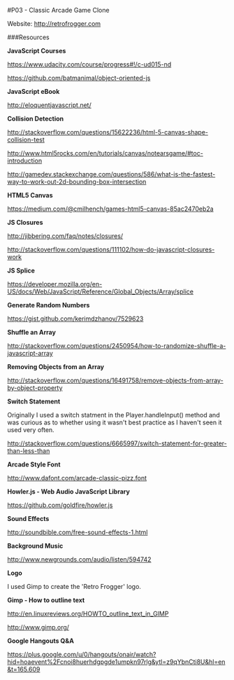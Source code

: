 #P03 - Classic Arcade Game Clone

Website: http://retrofrogger.com

###Resources

**JavaScript Courses**

https://www.udacity.com/course/progress#!/c-ud015-nd

https://github.com/batmanimal/object-oriented-js

**JavaScript eBook**

http://eloquentjavascript.net/

**Collision Detection**

http://stackoverflow.com/questions/15622236/html-5-canvas-shape-collision-test

http://www.html5rocks.com/en/tutorials/canvas/notearsgame/#toc-introduction

http://gamedev.stackexchange.com/questions/586/what-is-the-fastest-way-to-work-out-2d-bounding-box-intersection

**HTML5 Canvas**

https://medium.com/@cmilhench/games-html5-canvas-85ac2470eb2a

**JS Closures**

http://jibbering.com/faq/notes/closures/

http://stackoverflow.com/questions/111102/how-do-javascript-closures-work

**JS Splice**

https://developer.mozilla.org/en-US/docs/Web/JavaScript/Reference/Global_Objects/Array/splice

**Generate Random Numbers**

https://gist.github.com/kerimdzhanov/7529623

**Shuffle an Array**

http://stackoverflow.com/questions/2450954/how-to-randomize-shuffle-a-javascript-array

**Removing Objects from an Array**

http://stackoverflow.com/questions/16491758/remove-objects-from-array-by-object-property

**Switch Statement**

Originally I used a switch statment in the Player.handleInput() method and was curious as to whether using it wasn't best practice as I haven't seen it used very often.

http://stackoverflow.com/questions/6665997/switch-statement-for-greater-than-less-than

**Arcade Style Font**

http://www.dafont.com/arcade-classic-pizz.font

**Howler.js - Web Audio JavaScript Library**

https://github.com/goldfire/howler.js

**Sound Effects**

http://soundbible.com/free-sound-effects-1.html

**Background Music**

http://www.newgrounds.com/audio/listen/594742

**Logo**

I used Gimp to create the 'Retro Frogger' logo.

**Gimp - How to outline text**

http://en.linuxreviews.org/HOWTO_outline_text_in_GIMP

http://www.gimp.org/

**Google Hangouts Q&A**

https://plus.google.com/u/0/hangouts/onair/watch?hid=hoaevent%2Fcnoi8huerhdgpgde1umpkn97rlg&ytl=z9qYbnCti8U&hl=en&t=165.609

